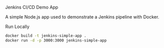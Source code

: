 Jenkins CI/CD Demo App

A simple Node.js app used to demonstrate a Jenkins pipeline with Docker.

Run Locally
```bash
docker build -t jenkins-simple-app .
docker run -d -p 3000:3000 jenkins-simple-app
